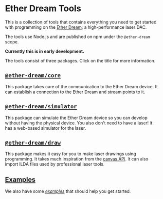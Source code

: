 # Ether Dream Tools

This is a collection of tools that contains everything you need to get started with programming on the [Ether Dream](https://ether-dream.com/); a high-performance laser DAC.

The tools use Node.js and are published on npm under the `@ether-dream` scope.

**Currently this is in early development.**

The tools consist of three packages. Click on the title for more information.

## [`@ether-dream/core`](./packages/core)

This package takes care of the communication to the Ether Dream device. It can establish a connection to the Ether Dream and stream points to it.

## [`@ether-dream/simulator`](./packages/simulator)

This package can simulate the Ether Dream device so you can develop without having the physical device. You also don't need to have a laser! It has a web-based simulator for the laser.

## [`@ether-dream/draw`](./packages/draw)

This package makes it easy for you to make laser drawings using programming. It takes much inspiration from the [canvas API](https://developer.mozilla.org/kab/docs/Web/API/Canvas_API). It can also import ILDA files used by professional laser tools.

## [Examples](./examples)

We also have some [_examples_](./examples) that should help you get started.
